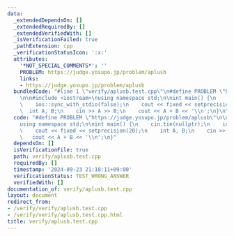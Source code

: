 ```yaml
---
data:
  _extendedDependsOn: []
  _extendedRequiredBy: []
  _extendedVerifiedWith: []
  _isVerificationFailed: true
  _pathExtension: cpp
  _verificationStatusIcon: ':x:'
  attributes:
    '*NOT_SPECIAL_COMMENTS*': ''
    PROBLEM: https://judge.yosupo.jp/problem/aplusb
    links:
    - https://judge.yosupo.jp/problem/aplusb
  bundledCode: "#line 1 \"verify/aplusb.test.cpp\"\n#define PROBLEM \"https://judge.yosupo.jp/problem/aplusb\"\
    \n\n#include <iostream>\nusing namespace std;\n\nint main() {\n    cin.tie(nullptr);\n\
    \    ios::sync_with_stdio(false);\n    cout << fixed << setprecision(20);\n  \
    \  int A, B;\n    cin >> A >> B;\n    cout << A + B << '\\n';\n}\n"
  code: "#define PROBLEM \"https://judge.yosupo.jp/problem/aplusb\"\n\n#include <iostream>\n\
    using namespace std;\n\nint main() {\n    cin.tie(nullptr);\n    ios::sync_with_stdio(false);\n\
    \    cout << fixed << setprecision(20);\n    int A, B;\n    cin >> A >> B;\n \
    \   cout << A + B << '\\n';\n}"
  dependsOn: []
  isVerificationFile: true
  path: verify/aplusb.test.cpp
  requiredBy: []
  timestamp: '2024-09-23 21:18:11+09:00'
  verificationStatus: TEST_WRONG_ANSWER
  verifiedWith: []
documentation_of: verify/aplusb.test.cpp
layout: document
redirect_from:
- /verify/verify/aplusb.test.cpp
- /verify/verify/aplusb.test.cpp.html
title: verify/aplusb.test.cpp
---
```

